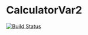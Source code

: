 # CalculatorVar2

[![Build Status](https://travis-ci.org/DianaHismatullina/CalculatorVar2.svg?branch=master)](https://travis-ci.org/DianaHismatullina/CalculatorVar2)
